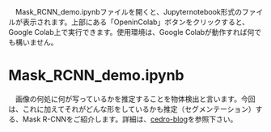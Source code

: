 　Mask_RCNN_demo.ipynbファイルを開くと、Jupyternotebook形式のファイルが表示されます。上部にある「OpeninColab」ボタンをクリックすると、Google Colab上で実行できます。使用環境は、Google Colabが動作すれば何でも構いません。

# Mask_RCNN_demo.ipynb
　画像の何処に何が写っているかを推定することを物体検出と言います。今回は、これに加えてそれがどんな形をしているかも推定（セグメンテーション）する、Mask R-CNNをご紹介します。詳細は、[cedro-blog](http://cedro3.com/ai/mask-rccn/)を参照下さい。
